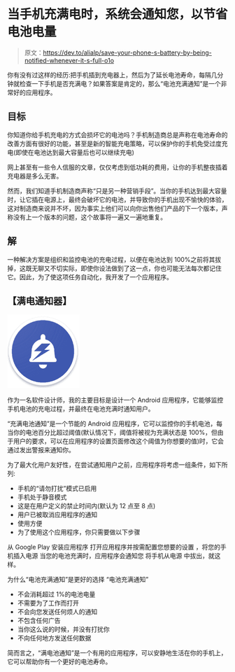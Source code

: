 # 当手机充满电时，系统会通知您，以节省电池电量

> 原文：<https://dev.to/alialp/save-your-phone-s-battery-by-being-notified-whenever-it-s-full-o1o>

你有没有过这样的经历:把手机插到充电器上，然后为了延长电池寿命，每隔几分钟就检查一下手机是否充满电？如果答案是肯定的，那么“电池充满通知”是一个非常好的应用程序。

## 目标

你知道你给手机充电的方式会损坏它的电池吗？手机制造商总是声称在电池寿命的改善方面有很好的功能，甚至是新的智能充电策略，可以保护你的手机免受过度充电(即使在电池达到最大容量后也可以继续充电)

网上甚至有一些令人信服的文章，仅仅考虑到低功耗的费用，让你的手机整夜插着充电器是多么无害。

然而，我们知道手机制造商声称“只是另一种营销手段”。当你的手机达到最大容量时，让它插在电源上，最终会破坏它的电池，并导致你的手机出现不愉快的体验，这对制造商来说并不坏，因为事实上他们可以向你出售他们产品的下一个版本，声称没有上一个版本的问题，这个故事将一遍又一遍地重复。

## 解

一种解决方案是组织和监控电池的充电过程，以便在电池达到 100%之前将其拔掉，这既无聊又不切实际，即使你设法做到了这一点，你也可能无法每次都记住它。因此，为了使这项任务自动化，我开发了一个应用程序。

## 【满电通知器】

[![](img/1d59dd9f8316caf7acfd6771a49a8e4d.png)](https://play.google.com/store/apps/details?id=com.appelinda.fullbatterynotifier.fullbatterynotifier)

作为一名软件设计师，我的主要目标是设计一个 Android 应用程序，它能够监控手机电池的充电过程，并最终在电池充满时通知用户。

“充满电池通知”是一个节能的 Android 应用程序，它可以监控你的手机电池，每当你的电池百分比超过阈值(默认情况下，阈值将被视为充满状态是 100%，但由于用户的要求，可以在应用程序的设置页面修改这个阈值为你想要的值)时，它会通过发出警报来通知你。

为了最大化用户友好性，在尝试通知用户之前，应用程序将考虑一组条件，如下所列:

*   手机的“请勿打扰”模式已启用
*   手机处于静音模式
*   这是在用户定义的禁止时间内(默认为 12 点至 8 点)
*   用户已被取消应用程序的通知
*   使用方便
*   为了使用这个应用程序，你只需要做以下步骤

从 Google Play 安装应用程序
打开应用程序并按需配置您想要的设置
，将您的手机插入电源
当您的电池充满时，应用程序会通知您
将手机从电源
中拔出，就这样。

为什么“电池充满通知”是更好的选择
“电池充满通知”

*   不会消耗超过 1%的电池电量
*   不需要为了工作而打开
*   不会向您发送任何烦人的通知
*   不包含任何广告
*   当你这么说的时候，并没有打扰你
*   不向任何地方发送任何数据

简而言之，“满电池通知”是一个有用的应用程序，可以安静地生活在你的手机上，它可以帮助你有一个更好的电池寿命。